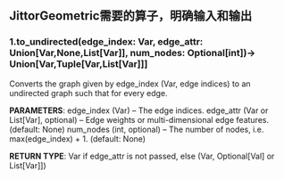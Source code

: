 ## JittorGeometric需要的算子，明确输入和输出

### 1.to_undirected(edge_index: Var, edge_attr: Union[Var,None,List[Var]], num_nodes: Optional[int])→ Union[Var,Tuple[Var,List[Var]]]
Converts the graph given by edge_index (Var, edge indices) to an undirected graph such that for every edge.

**PARAMETERS**: 
edge_index (Var) – The edge indices.
edge_attr (Var or List[Var], optional) – Edge weights or multi-dimensional edge features.(default: None)
num_nodes (int, optional) – The number of nodes, i.e. max(edge_index) + 1. (default: None)

**RETURN TYPE**:
Var if edge_attr is not passed, else (Var, Optional[Val] or List[Var]])

